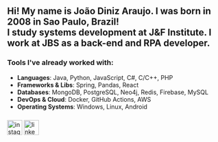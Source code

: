 <h2 align="left">Hi! My name is João Diniz Araujo. I was born in 2008 in Sao Paulo, Brazil!<br/>I study systems development at J&F Institute. I work at JBS as a back-end and RPA developer.</h2>

###

### Tools I've already worked with:
- **Languages**: Java, Python, JavaScript, C#, C/C++, PHP
- **Frameworks & Libs**: Spring, Pandas, React
- **Databases**: MongoDB, PostgreSQL, Neo4j, Redis, Firebase, MySQL
- **DevOps & Cloud**: Docker, GitHub Actions, AWS
- **Operating Systems**: Windows, Linux, Android

###

<div align="left">
  <a href="https://instagram.com/joaovictordiniz01" target="_blank"><img src="https://img.shields.io/static/v1?message=Instagram&logo=instagram&label=&color=E4405F&logoColor=white&labelColor=&style=for-the-badge" height="35" alt="instagram logo"  /></a>
  <a href="https://linkedin.com/in/jo%C3%A3o-victor-diniz-araujo-88b440283" target="_blank"><img src="https://img.shields.io/static/v1?message=LinkedIn&logo=linkedin&label=&color=0077B5&logoColor=white&labelColor=&style=for-the-badge" height="35" alt="linkedin logo" />
  </a>
</div>

###

<br clear="both">
